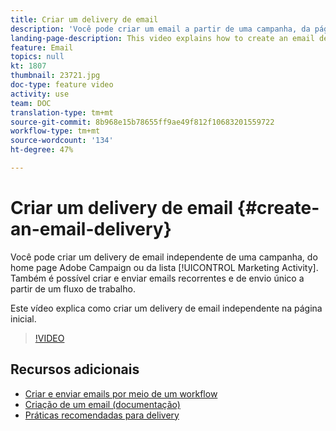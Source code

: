 ```yaml
---
title: Criar um delivery de email
description: 'Você pode criar um email a partir de uma campanha, da página inicial do Adobe Campaign ou na lista de atividades de marketing. Também é possível criar emails recorrentes e de envio único a partir de um fluxo de trabalho. Este vídeo explica como criar uma entrega de email a partir da página inicial. '
landing-page-description: This video explains how to create an email delivery from the homepage.
feature: Email
topics: null
kt: 1807
thumbnail: 23721.jpg
doc-type: feature video
activity: use
team: DOC
translation-type: tm+mt
source-git-commit: 8b968e15b78655ff9ae49f812f10683201559722
workflow-type: tm+mt
source-wordcount: '134'
ht-degree: 47%

---
```



# Criar um delivery de email {#create-an-email-delivery}

Você pode criar um delivery de email independente de uma campanha, do home page Adobe Campaign ou da lista [!UICONTROL Marketing Activity]. Também é possível criar e enviar emails recorrentes e de envio único a partir de um fluxo de trabalho.

Este vídeo explica como criar um delivery de email independente na página inicial.

>[!VIDEO](https://video.tv.adobe.com/v/23721?quality=12)

## Recursos adicionais

* [Criar e enviar emails por meio de um workflow](/help/communication-channels/email/create-and-send-emails-via-workflow.md)
* [Criação de um email (documentação)](https://docs.adobe.com/content/help/en/campaign-standard/using/communication-channels/email-messages/creating-an-email.html)
* [Práticas recomendadas para delivery](https://helpx.adobe.com/br/campaign/kb/delivery-best-practices.html)
